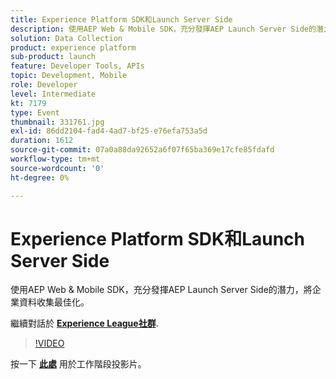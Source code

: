 ```yaml
---
title: Experience Platform SDK和Launch Server Side
description: 使用AEP Web & Mobile SDK，充分發揮AEP Launch Server Side的潛力，將企業資料收集最佳化。 此工作階段屬於Adobe Developers Live內容事件的一部分。
solution: Data Collection
product: experience platform
sub-product: launch
feature: Developer Tools, APIs
topic: Development, Mobile
role: Developer
level: Intermediate
kt: 7179
type: Event
thumbnail: 331761.jpg
exl-id: 86dd2104-fad4-4ad7-bf25-e76efa753a5d
duration: 1612
source-git-commit: 07a0a88da92652a6f07f65ba369e17cfe85fdafd
workflow-type: tm+mt
source-wordcount: '0'
ht-degree: 0%

---
```


# Experience Platform SDK和Launch Server Side

使用AEP Web &amp; Mobile SDK，充分發揮AEP Launch Server Side的潛力，將企業資料收集最佳化。

繼續對話於 **[Experience League社群](https://adobe.ly/36Yd3v6)**.

>[!VIDEO](https://video.tv.adobe.com/v/331761/?quality=12&learn=on&hidetitle=true)

按一下 **[此處](/help/adobe-developers-live/assets/experience-platform-sdk-launch.pdf)** 用於工作階段投影片。
